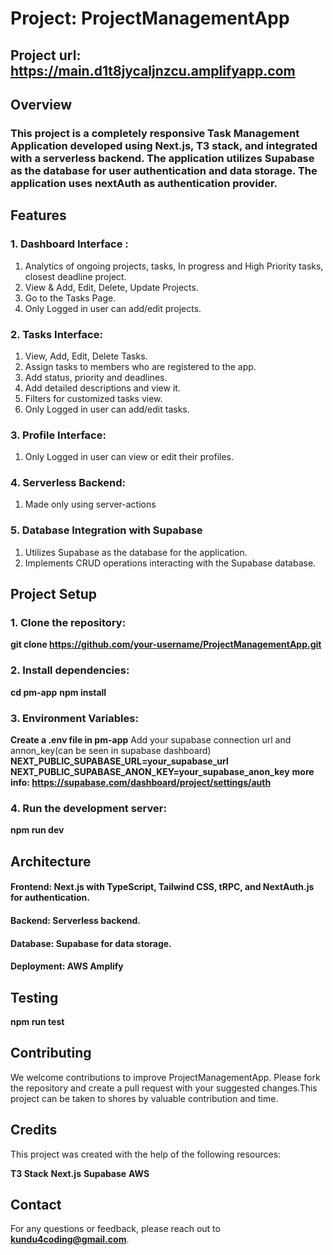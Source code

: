 # Project: ProjectManagementApp
## Project url: **https://main.d1t8jycaljnzcu.amplifyapp.com**
## Overview
### This project is a completely responsive Task Management Application developed using Next.js, T3 stack, and integrated with a serverless backend. The application utilizes Supabase as the database for user authentication and data storage. The application uses nextAuth as authentication provider.

## Features

### 1. Dashboard Interface :
1. Analytics of ongoing projects, tasks, In progress and High Priority tasks, closest deadline project.
2. View & Add, Edit, Delete, Update Projects.
3. Go to the Tasks Page.
4. Only Logged in user can add/edit projects.


### 2. Tasks Interface:
1. View, Add, Edit, Delete Tasks.
2. Assign tasks to members who are registered to the app.
3. Add status, priority and deadlines.
4. Add detailed descriptions and view it.
5. Filters for customized tasks view.
6. Only Logged in user can add/edit tasks.

### 3. Profile Interface:
1. Only Logged in user can view or edit their profiles.

### 4. Serverless Backend:
1. Made only using server-actions

### 5. Database Integration with Supabase
1. Utilizes Supabase as the database for the application.
2. Implements CRUD operations interacting with the Supabase database.

## Project Setup

### 1. Clone the repository:
**git clone https://github.com/your-username/ProjectManagementApp.git**


### 2. Install dependencies:
**cd pm-app**
**npm install**

### 3. Environment Variables:
**Create a .env file in pm-app**
Add your supabase connection url and annon_key(can be seen in supabase dashboard)
**NEXT_PUBLIC_SUPABASE_URL=your_supabase_url**
**NEXT_PUBLIC_SUPABASE_ANON_KEY=your_supabase_anon_key**
**more info: https://supabase.com/dashboard/project/settings/auth**

### 4. Run the development server:
**npm run dev**

## Architecture
#### Frontend: Next.js with TypeScript, Tailwind CSS, tRPC, and NextAuth.js for authentication.
#### Backend: Serverless backend.
#### Database: Supabase for data storage.
#### Deployment: AWS Amplify

## Testing
**npm run test**


## Contributing
We welcome contributions to improve ProjectManagementApp. Please fork the repository and create a pull request with your suggested changes.This project can be taken to shores by valuable contribution and time.

## Credits
This project was created with the help of the following resources:

**T3 Stack**
**Next.js**
**Supabase**
**AWS**


## Contact
For any questions or feedback, please reach out to **kundu4coding@gmail.com**.